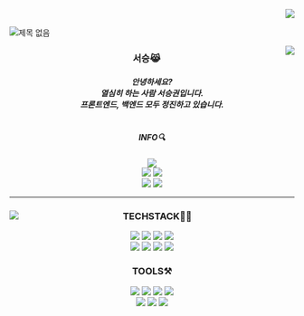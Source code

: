 <img align ="right" src ="https://hits.seeyoufarm.com/api/count/incr/badge.svg?url=https%3A%2F%2Fgithub.com%2Fseoseuo&count_bg=%23FFBCBC&title_bg=%23555555&icon=github.svg&icon_color=%23FFFFFF&title=hits&edge_flat=false)](https://hits.seeyoufarm.com"/><br>

![제목 없음](https://user-images.githubusercontent.com/90320005/210201634-e87672ea-4220-48e6-ad8b-0cdd7ca86c7e.png)

<img align="right" src="https://github-readme-stats.vercel.app/api/top-langs/?username=seoseuo&theme=dark"/>


<div align="center">

### 서승😹
##### 안녕하세요?<br>열심히 하는 사람 서승권입니다.<br>프론트엔드, 백엔드 모두 정진하고 있습니다.
#
##### INFO🔍
<a href="https://www.notion.so/d75c5abeb41a46519151ae95681db854"><img
            src="https://img.shields.io/badge/BIO-F8DC75?style=for-the-badge&logo=github&logoColor=white" /></a><br>
    <a href="https://chivalrous-saffron-326.notion.site/Project-444b03b51225487fb3214e8d2ecf3739"><img
            src="https://img.shields.io/badge/PROJECTS-000000?style=flat-square&logo=github&logoColor=white" /></a>
    <a href="https://www.notion.so/archive-ee22e70e42c849b09d71fa730516acc6"><img
            src="https://img.shields.io/badge/ARCHIVE-ffffff?style=flat-square&logo=notion&logoColor=black" /></a><br>
    <a href='mailto:seoseuo@naver.com'><img
            src="https://img.shields.io/badge/EMAIL-30B980?style=flat-square&logo=Mailgun&logoColor=white"></a>
    <a href="https://www.instagram.com/seuio__/"><img
            src="https://img.shields.io/badge/INSTAGRAM-E4405F?style=flat-square&logo=Instagram&logoColor=white"></a>



</div>

---

<div align="center">
    <img align="left" src="https://github-readme-stats.vercel.app/api?username=seoseuo&show_icons=true&theme=dark" />
            
### TECHSTACK👨‍💻
<img src="https://img.shields.io/badge/java-007396?style=flat&logo=CoffeeScript&logoColor=white">  
<img src="https://img.shields.io/badge/C-A8B9CC?style=flat&logo=C&logoColor=white">
<img src="https://img.shields.io/badge/mysql-4479A1?style=flat&logo=mysql&logoColor=white">  
<img src="https://img.shields.io/badge/python-3776AB?style=flat&logo=python&logoColor=white">
<br>        
<img src="https://img.shields.io/badge/kotlin-7F52FF?style=flat&logo=kotlin&logoColor=black">
<img src="https://img.shields.io/badge/html5-E34F26?style=flat&logo=html5&logoColor=white"> 
<img src="https://img.shields.io/badge/css-1572B6?style=flat&logo=css3&logoColor=white"> 
<img src="https://img.shields.io/badge/javascript-F7DF1E?style=flat&logo=javascript&logoColor=black"> 
            
### TOOLS⚒                         
<img src="https://img.shields.io/badge/github-181717?style=flat&logo=github&logoColor=white">  
<img src="https://img.shields.io/badge/git-F05032?style=flat&logo=git&logoColor=white">
<img src="https://img.shields.io/badge/notion-ffffff?style=flat&logo=notion&logoColor=black" />
<img src="https://img.shields.io/badge/Android Studio-3DDC84?style=flat&logo=Android Studio&logoColor=white">
<br>
<img src="https://img.shields.io/badge/Eclipse IDE-2C2255?style=flat&logo=Eclipse IDE&logoColor=white">           
<img src="https://img.shields.io/badge/Visual Studio Code-007ACC?style=flat&logo=Visual Studio Code&logoColor=white">     
<img src="https://img.shields.io/badge/SQLite-003B57?style=flat&logo=SQLite&logoColor=white">            
</div>
